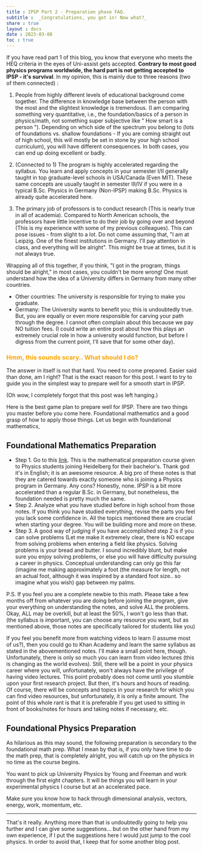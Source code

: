 ```yaml
---
title : IPSP Part 2 - Preparation phase FAQ.
subtitle :  _Congratulations, you got in! Now what?_
share : true
layout : docs
date : 2023-03-08
toc : true
---
```


If you have read part 1 of this blog, you know that everyone who meets the HEQ criteria in the eyes of Uni-assist gets accepted. **Contrary to most good physics programs worldwide, the hard part is not getting accepted to IPSP - it's survival**.  In my opinion, this is mainly due to three reasons (two of them connected) :

1. People from highly different levels of educational background come together. The difference in knowledge base between the person with the most and the slightest knowledge is tremendous. (I am comparing something very quantitative, i.e., the foundation/basics of a person in physics/math, not something super subjective like " How smart is a person "). Depending on which side of the spectrum you belong to (lots of foundations vs. shallow foundations - If you are coming straight out of high school, this will mostly be set in stone by your high school curriculum), you will have different consequences. In both cases, you can end up doing excellent or badly. 
2. (Connected to 1) The program is highly accelerated regarding the syllabus. You learn and apply concepts in your semester I/II generally taught in top graduate-level schools in USA/Canada (Even MIT). These same concepts are usually taught in semester III/IV if you were in a typical B.Sc. Physics in Germany (Non-IPSP) making B.Sc. Physics is already quite accelerated here.

3. The primary job of professors is to conduct research (This is nearly true in all of academia). Compared to North American schools, the professors have little incentive to do their job by going over and beyond (This is my experience with some of my previous colleagues). This can pose issues - from slight to a lot. Do not come assuming that, "I am at Leipzig. One of the finest institutions in Germany. I'll pay attention in class, and everything will be alright". This might be true at times, but it is not always true.

Wrapping all of this together, if you think, "I got in the program, things should be alright," in most cases, you couldn't be more wrong!
One must understand how the idea of a University differs in Germany from many other countries.
- Other countries: The university is responsible for trying to make you graduate.
- Germany: The University wants to benefit you; this is undoubtedly true. But, you are equally or even more responsible for carving your path through the degree. I cannot often complain about this because we pay NO tuition fees. (I could write an entire post about how this plays an extremely crucial role in how a university would function, but before I digress from the current point, I'll save that for some other day).

### <span style = "color:orange">Hmm, this sounds scary.. What should I do? </span>
The answer in itself is not that hard. You need to come prepared. Easier said than done, am I right? That is the exact reason for this post. I want to try to guide you in the simplest way to prepare well for a smooth start in IPSP.

(Oh wow, I completely forgot that this post was left hanging.)

Here is the best game plan to prepare well for IPSP. There are two things you master before you come here. Foundational mathematics and a good grasp of how to apply those things. Let us begin with foundational mathematics,


## Foundational Mathematics Preparation

- Step 1. Go to this [link](https://www.thphys.uni-heidelberg.de/~hefft/vk_download/vk1e.pdf). This is the mathematical preparation course given to Physics students joining Heidelberg for their bachelor's. Thank god it's in English; it is an awesome resource. A big pro of these notes is that they are catered towards exactly someone who is joining a Physics program in Germany. Any cons? Honestly, none. IPSP is a bit more accelerated than a regular B.Sc. in Germany, but nonetheless, the foundation needed is pretty much the same. 
- Step 2. Analyze what you have studied before in high school from those notes. If you think you have studied everything, revise the parts you feel you lack some confidence in. All the topics mentioned there are crucial when starting your degree. You will be building more and more on these.
- Step 3. A good way of judging if you have accomplished step 2 is if you can solve problems (Let me make it extremely clear, there is NO escape from solving problems when entering a field like physics. Solving problems is your bread and butter. I sound incredibly blunt, but make sure you enjoy solving problems, or else you will have difficulty pursuing a career in physics. Conceptual understanding can only go this far (imagine me making approximately a foot (the measure for length, not an actual foot, although it was inspired by a standard foot size.. so imagine what you wish)  gap between my palms.

P.S. If you feel you are a complete newbie to this math. Please take a few months off from whatever you are doing before joining the program, give your everything on understanding the notes, and solve ALL the problems. Okay, ALL may be overkill, but at least the 50%, I won't go less than that.(the syllabus is important, you can choose any resource you want, but as mentioned above, those notes are specifically tailored for students like you)

If you feel you benefit more from watching videos to learn (I assume most of us?), then you could go to Khan Academy and learn the same syllabus as stated in the abovementioned notes. I'll make a small point here, though. Unfortunately, there is only so much you can learn from video lectures (this is changing as the world evolves). Still, there will be a point in your physics career where you will, unfortunately, won't always have the privilege of having video lectures. This point probably does not come until you stumble upon your first research project. But then, it's hours and hours of reading. Of course, there will be concepts and topics in your research for which you can find video resources, but unfortunately, it is only a finite amount. The point of this whole rant is that it is preferable if you get used to sitting in front of books/notes for hours and taking notes if necessary, etc. 

## Foundational Physics Preparation

As hilarious as this may sound, the following preparation is secondary to the foundational math prep. What I mean by that is, if you only have time to do the math prep, that is completely alright, you will catch up on the physics in no time as the course begins.

You want to pick up University Physics by Young and Freeman and work through the first eight chapters. It will be things you will learn in your experimental physics I course but at an accelerated pace. 

Make sure you know how to hack through dimensional analysis, vectors, energy, work, momentum, etc. 

---


That's it really. Anything more than that is undoubtedly going to help you further and I can give some suggestions... but on the other hand from my own experience, if I put the suggestions here I would just jump to the cool physics. In order to avoid that, I keep that for some another blog post.